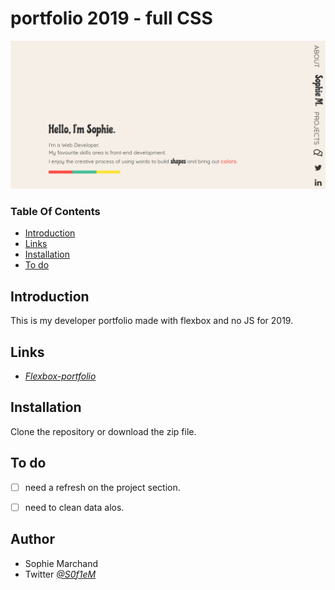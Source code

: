 # portfolio 2019 - full CSS 

![Portfolio](/img/screenshot-portfolio.png)

### Table Of Contents
* [Introduction](#intro)
* [Links](#links)
* [Installation](#setup)
* [To do](#todo)


## Introduction<a name="intro"></a>

This is my developer portfolio made with flexbox and no JS for 2019.

## Links<a name="links"></a>

* *[Flexbox-portfolio](flexbox-portfolio.surge.sh)*


## Installation<a name="setup"></a>

Clone the repository or download the zip file.

## To do<a name="todo"></a>

- [ ] need a refresh on the project section.
- [ ] need to clean data alos.


## Author

* Sophie Marchand
* Twitter *[@S0f1eM](https://twitter.com/S0f1eM)* 


